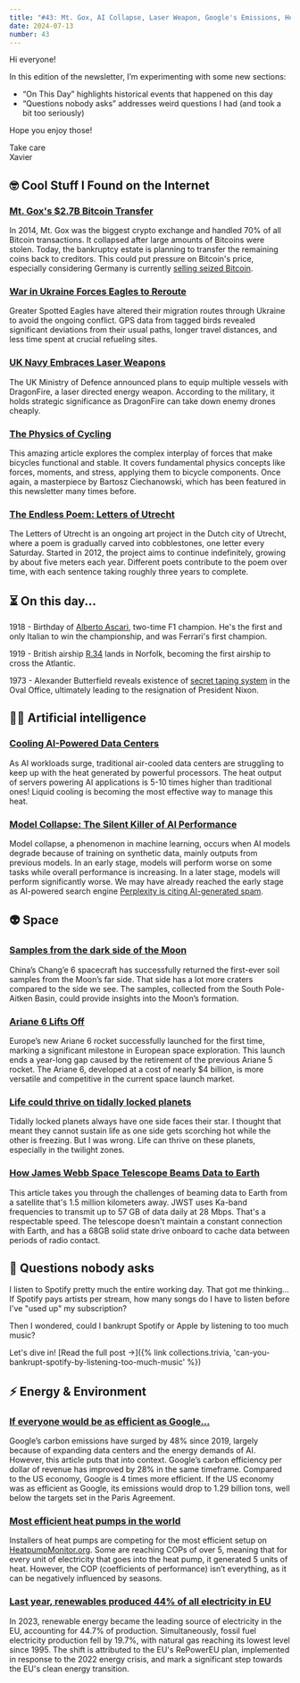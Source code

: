 ```yaml
---
title: "#43: Mt. Gox, AI Collapse, Laser Weapon, Google's Emissions, Heat Pumps, War-avoiding Eagles, and more!"
date: 2024-07-13
number: 43
---
```


Hi everyone!

In this edition of the newsletter, I’m experimenting with some new sections:
* “On This Day” highlights historical events that happened on this day
* “Questions nobody asks” addresses weird questions I had (and took a bit too seriously)

Hope you enjoy those!

Take care  
Xavier

## 🤓 Cool Stuff I Found on the Internet
### [Mt. Gox's $2.7B Bitcoin Transfer](https://decrypt.co/238575/mt-gox-transfers-2-7-billion-cold-storage-market-rout)
In 2014, Mt. Gox was the biggest crypto exchange and handled 70% of all Bitcoin transactions. It collapsed after large amounts of Bitcoins were stolen. Today, the bankruptcy estate is planning to transfer the remaining coins back to creditors. This could put pressure on Bitcoin's price, especially considering Germany is currently [selling seized Bitcoin](https://www.euronews.com/business/2024/07/09/germanys-sale-of-seized-bitcoin-could-be-dampening-btc-prices-further). 


### [War in Ukraine Forces Eagles to Reroute](https://www.bbc.com/news/articles/c88z0p33413o)
Greater Spotted Eagles have altered their migration routes through Ukraine to avoid the ongoing conflict. GPS data from tagged birds revealed significant deviations from their usual paths, longer travel distances, and less time spent at crucial refueling sites.


### [UK Navy Embraces Laser Weapons](https://ukdefencejournal.org.uk/uk-confirms-multiple-ships-to-get-laser-guns/)
The UK Ministry of Defence announced plans to equip multiple vessels with DragonFire, a laser directed energy weapon. According to the military, it holds strategic significance as DragonFire can take down enemy drones cheaply.


### [The Physics of Cycling](https://ciechanow.ski/bicycle/)
This amazing article explores the complex interplay of forces that make bicycles functional and stable. It covers fundamental physics concepts like forces, moments, and stress, applying them to bicycle components. Once again, a masterpiece by Bartosz Ciechanowski, which has been featured in this newsletter many times before.


### [The Endless Poem: Letters of Utrecht](https://en.wikipedia.org/wiki/The_Letters_of_Utrecht)
The Letters of Utrecht is an ongoing art project in the Dutch city of Utrecht, where a poem is gradually carved into cobblestones, one letter every Saturday. Started in 2012, the project aims to continue indefinitely, growing by about five meters each year. Different poets contribute to the poem over time, with each sentence taking roughly three years to complete.


## ⏳ On this day...

1918 - Birthday of [Alberto Ascari](https://en.wikipedia.org/wiki/Alberto_Ascari), two-time F1 champion. He's the first and only Italian to win the championship, and was Ferrari's first champion.

1919 - British airship [R.34](https://en.wikipedia.org/wiki/R33-class_airship#R.34) lands in Norfolk, becoming the first airship to cross the Atlantic.

1973 - Alexander Butterfield reveals existence of [secret taping system](https://en.wikipedia.org/wiki/Nixon_White_House_tapes) in the Oval Office, ultimately leading to the resignation of President Nixon.


## 🧠🤖 Artificial intelligence

### [Cooling AI-Powered Data Centers](https://www.cdotrends.com/story/4102/boiling-point-race-cool-down-ai-heats)
As AI workloads surge, traditional air-cooled data centers are struggling to keep up with the heat generated by powerful processors. The heat output of servers powering AI applications is 5-10 times higher than traditional ones! Liquid cooling is becoming the most effective way to manage this heat. 



### [Model Collapse: The Silent Killer of AI Performance](https://en.wikipedia.org/wiki/Model_collapse)
Model collapse, a phenomenon in machine learning, occurs when AI models degrade because of training on synthetic data, mainly outputs from previous models. In an early stage, models will perform worse on some tasks while overall performance is increasing. In a later stage, models will perform significantly worse. We may have already reached the early stage as AI-powered search engine [Perplexity is citing AI-generated spam](https://futurism.com/the-byte/perplexity-citing-ai-generated-spam).




## 👽 Space

### [Samples from the dark side of the Moon](https://www.theverge.com/2024/6/25/24185575/china-lunar-probe-lands-earth-first-moon-far-side-sample)
China’s Chang’e 6 spacecraft has successfully returned the first-ever soil samples from the Moon’s far side. That side has a lot more craters compared to the side we see. The samples, collected from the South Pole-Aitken Basin, could provide insights into the Moon’s formation.



### [Ariane 6 Lifts Off](https://www.universetoday.com/167719/ariane-6-rockets-debut-puts-europe-back-in-the-launch-game/)
Europe’s new Ariane 6 rocket successfully launched for the first time, marking a significant milestone in European space exploration. This launch ends a year-long gap caused by the retirement of the previous Ariane 5 rocket. The Ariane 6, developed at a cost of nearly $4 billion, is more versatile and competitive in the current space launch market.


### [Life could thrive on tidally locked planets](https://www.theatlantic.com/science/archive/2019/02/space-colonies-on-tidally-locked-planets/582661/)
Tidally locked planets always have one side faces their star. I thought that meant they cannot sustain life as one side gets scorching hot while the other is freezing. But I was wrong. Life can thrive on these planets, especially in the twilight zones.



### [How James Webb Space Telescope Beams Data to Earth](https://spectrum.ieee.org/james-webb-telescope-communications)
This article takes you through the challenges of beaming data to Earth from a satellite that's 1.5 million kilometers away. JWST uses Ka-band frequencies to transmit up to 57 GB of data daily at 28 Mbps. That's a respectable speed. The telescope doesn't maintain a constant connection with Earth, and has a 68GB solid state drive onboard to cache data between periods of radio contact.




## 🤨 Questions nobody asks
I listen to Spotify pretty much the entire working day. That got me thinking... If Spotify pays artists per stream, how many songs do I have to listen before I've "used up" my subscription?

Then I wondered, could I bankrupt Spotify or Apple by listening to too much music?

Let's dive in! [Read the full post →]({% link collections.trivia, 'can-you-bankrupt-spotify-by-listening-too-much-music' %})

## ⚡️ Energy & Environment

### [If everyone would be as efficient as Google...](https://www.exponentialview.co/p/if-the-world-ran-like-google-ef2)
Google’s carbon emissions have surged by 48% since 2019, largely because of expanding data centers and the energy demands of AI. However, this article puts that into context. Google’s carbon efficiency per dollar of revenue has improved by 28% in the same timeframe. Compared to the US economy, Google is 4 times more efficient. If the US economy was as efficient as Google, its emissions would drop to 1.29 billion tons, well below the targets set in the Paris Agreement.



### [Most efficient heat pumps in the world](https://www.wired.com/story/heat-pump-maximum-efficiency/)
Installers of heat pumps are competing for the most efficient setup on [HeatpumpMonitor.org](https://heatpumpmonitor.org/#mode=topofthescops). Some are reaching COPs of over 5, meaning that for every unit of electricity that goes into the heat pump, it generated 5 units of heat. However, the COP (coefficients of performance) isn’t everything, as it can be negatively influenced by seasons.



### [Last year, renewables produced  44% of all electricity in EU](https://www.euronews.com/green/2024/06/27/renewables-surge-green-energy-made-up-the-majority-of-eus-electricity-in-2023)
In 2023, renewable energy became the leading source of electricity in the EU, accounting for 44.7% of production. Simultaneously, fossil fuel electricity production fell by 19.7%, with natural gas reaching its lowest level since 1995. The shift is attributed to the EU's RePowerEU plan, implemented in response to the 2022 energy crisis, and mark a significant step towards the EU's clean energy transition.



